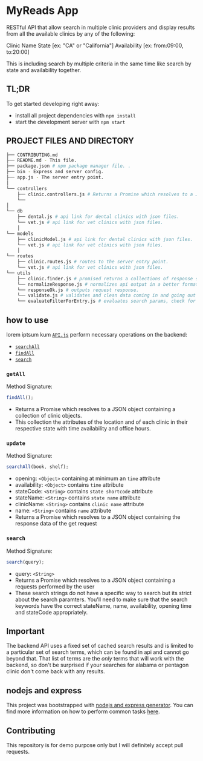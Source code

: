 # MyReads App

RESTful API that allow search in multiple clinic providers and display results from all the available clinics by any of the following:

Clinic Name
State [ex: "CA" or "California"]
Availability [ex: from:09:00, to:20:00]

This is including search by multiple criteria in the same time like search by state and availability together.

## TL;DR

To get started developing right away:

- install all project dependencies with `npm install`
- start the development server with `npm start`

## PROJECT FILES AND DIRECTORY

```bash
├── CONTRIBUTING.md
├── README.md - This file.
├── package.json # npm package manager file. .
├── bin - Express and server config.
├── app.js - The server entry point.
│  
└── controllers
    ├── clinic.controllers.js # Returns a Promise which resolves to a JSON object containing a collection to the screen/console.
    └──
│  
└── db
    ├── dental.js # api link for dental clinics with json files.
    └── vet.js # api link for vet clinics with json files.
    │  
└── models
    ├── clinicModel.js # api link for dental clinics with json files.
    └── vet.js # api link for vet clinics with json files.
    │  
└── routes
    ├── clinic.routes.js # routes to the server entry point.
    └── vet.js # api link for vet clinics with json files.
└── utils
    ├── clinic.finder.js # promised returns a collections of response sends to the controllers request body returns correct answer/response.
    └── normalizeResponse.js # normalizes api output in a better format.
    └── responseOk.js # outputs request response.
    └── validate.js # validates and clean data coming in and going out of the db/json.
    └── evaluateFilterForEntry.js # evaluates search params, check for types and returns the searched fields as requested.
```

## how to use 

lorem iptsum kum [`API.js`](src/API.js) perform necessary operations on the backend:

- [`searchAll`](#searchAll)
- [`findAll`](#findAll)
- [`search`](#search)

### `getAll`

Method Signature:

```js
findAll();
```

- Returns a Promise which resolves to a JSON object containing a collection of clinic objects.
- This collection the attributes of the location and of each clinic in their respective state with time availability and office hours.

### `update`

Method Signature:

```js
searchAll(book, shelf);
```

- opening: `<Object>` containing at minimum an `time` attribute
- availability: `<Object>` contains  `time` attribute
- stateCode: `<String>` contains  `state shortcode` attribute
- stateName: `<String>` contains  `state name` attribute
- clinicName: `<String>` contains  `clinic name` attribute
- name: `<String>` contains  `name` attribute
- Returns a Promise which resolves to a JSON object containing the response data of the get request

### `search`

Method Signature:

```js
search(query);
```

- query: `<String>`
- Returns a Promise which resolves to a JSON object containing a requests performed by the user
- These search strings do not have a specific way to search but its strict about the search paramters. You'll need to make sure that the search keywords have the correct stateName, name, availability, opening time and stateCode appropriately.

## Important

The backend API uses a fixed set of cached search results and is limited to a particular set of search terms, which can be found in api and cannot go beyond that. That list of terms are the _only_ terms that will work with the backend, so don't be surprised if your searches for alabama or pentagon clinic don't come back with any results.

## nodejs and express

This project was bootstrapped with [nodejs and express generator](https://expressjs.com/en/starter/generator.html). You can find more information on how to perform common tasks [here](https://expressjs.com/en/guide/routing.html).

## Contributing

This repository is for demo purpose only but I will definitely accept pull requests.
